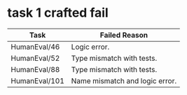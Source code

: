 # task 1 crafted fail

| Task          | Failed Reason |
| ----          | ------------- |
| HumanEval/46  | Logic error.
| HumanEval/52  | Type mismatch with tests.
| HumanEval/88  | Type mismatch with tests.
| HumanEval/101 | Name mismatch and logic error.